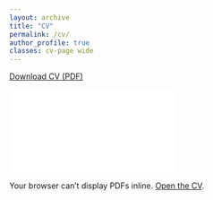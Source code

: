 ```yaml
---
layout: archive
title: "CV"
permalink: /cv/
author_profile: true
classes: cv-page wide
---
```


<p>
  <a class="btn btn--primary" href="{{ '/files/cv.pdf' | relative_url }}" target="_blank" rel="noopener">
    Download CV (PDF)
  </a>
</p>

<div class="pdf-container">
  <object
    data="{{ '/files/cv.pdf' | relative_url }}"
    type="application/pdf"
    width="100%"
    height="100%">
    <embed src="{{ '/files/cv.pdf' | relative_url }}" type="application/pdf"/>
    <!-- Fallback for browsers that can't embed PDFs -->
    <p>
      Your browser can’t display PDFs inline.
      <a href="{{ '/files/cv.pdf' | relative_url }}" target="_blank" rel="noopener">Open the CV</a>.
    </p>
  </object>
</div>
